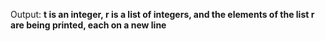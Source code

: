 Output: **t is an integer, r is a list of integers, and the elements of the list r are being printed, each on a new line**